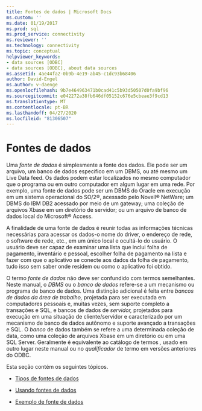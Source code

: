 ```yaml
---
title: Fontes de dados | Microsoft Docs
ms.custom: ''
ms.date: 01/19/2017
ms.prod: sql
ms.prod_service: connectivity
ms.reviewer: ''
ms.technology: connectivity
ms.topic: conceptual
helpviewer_keywords:
- data sources [ODBC]
- data sources [ODBC], about data sources
ms.assetid: 4ae44fa2-0b9b-4e19-ab45-c1dc93b68406
author: David-Engel
ms.author: v-daenge
ms.openlocfilehash: 9b7e464963471b0cad41c5b93d50507d0fa9bf96
ms.sourcegitcommit: e042272a38fb646df05152c676e5cbeae3f9cd13
ms.translationtype: MT
ms.contentlocale: pt-BR
ms.lasthandoff: 04/27/2020
ms.locfileid: "81306507"
---
```

# <a name="data-sources"></a>Fontes de dados
Uma *fonte de dados* é simplesmente a fonte dos dados. Ele pode ser um arquivo, um banco de dados específico em um DBMS, ou até mesmo um Live Data feed. Os dados podem estar localizados no mesmo computador que o programa ou em outro computador em algum lugar em uma rede. Por exemplo, uma fonte de dados pode ser um DBMS do Oracle em execução em um sistema operacional do SO/2®, acessado pelo Novell® NetWare; um DBMS do IBM DB2 acessado por meio de um gateway; uma coleção de arquivos Xbase em um diretório de servidor; ou um arquivo de banco de dados local do Microsoft® Access.  
  
 A finalidade de uma fonte de dados é reunir todas as informações técnicas necessárias para acessar os dados-o nome do driver, o endereço de rede, o software de rede, etc., em um único local e ocultá-lo do usuário. O usuário deve ser capaz de examinar uma lista que inclui folha de pagamento, inventário e pessoal, escolher folha de pagamento na lista e fazer com que o aplicativo se conecte aos dados da folha de pagamento, tudo isso sem saber onde residem ou como o aplicativo foi obtido.  
  
 O termo *fonte de dados* não deve ser confundido com termos semelhantes. Neste manual, o *DBMS* ou o *banco de dados* refere-se a um mecanismo ou programa de banco de dados. Uma distinção adicional é feita entre *bancos de dados da área de trabalho,* projetada para ser executada em computadores pessoais e, muitas vezes, sem suporte completo a transações e SQL, e bancos de dados de *servidor,* projetados para execução em uma situação de cliente/servidor e caracterizado por um mecanismo de banco de dados autônomo e suporte avançado a transações e SQL. O *banco* de dados também se refere a uma determinada coleção de data, como uma coleção de arquivos Xbase em um diretório ou em uma SQL Server. Geralmente é equivalente ao catálogo de termos *,* usado em outro lugar neste manual ou no *qualificador* de termo em versões anteriores do ODBC.  
  
 Esta seção contém os seguintes tópicos.  
  
-   [Tipos de fontes de dados](../../odbc/reference/types-of-data-sources.md)  
  
-   [Usando fontes de dados](../../odbc/reference/using-data-sources.md)  
  
-   [Exemplo de fonte de dados](../../odbc/reference/data-source-example.md)
